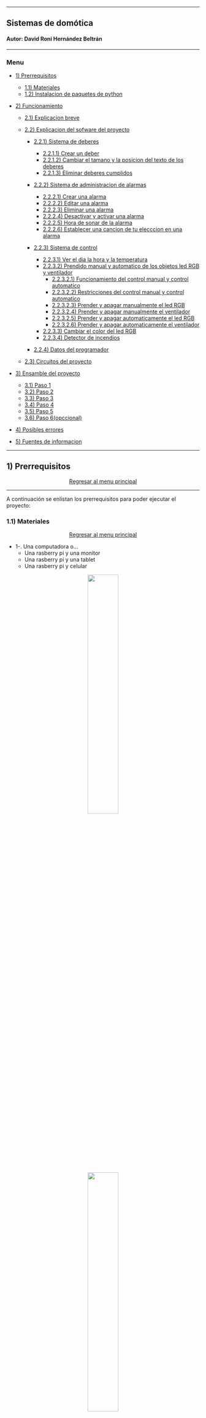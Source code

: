 
<hr>

## **Sistemas de domótica**
#### Autor: David Roni Hernández Beltrán
<hr>


### **Menu**


* [1) Prerrequisitos](#1-prerrequisitos)
    * [1.1) Materiales](#11-materiales)
    * [1.2) Instalacion de paquetes de python](#12-instalacion-de-paquetes-de-python)


* [2) Funcionamiento](#2-funcionamiento)
    * [2.1) Explicacion breve](#21-explicacion-breve)
    * [2.2) Explicacion del sofware del proyecto](#22-explicacion-del-sofware-del-proyecto)
        * [2.2.1) Sistema de deberes](#221-sistema-de-deberes)
          * [2.2.1.1) Crear un deber](#2211-crear-un-deber)
          * [2.2.1.2) Cambiar el tamano y la posicion del texto de los deberes](#2212-cambiar-el-tamano-y-la-posicion-del-texto-de-los-deberes)
          * [2.2.1.3) Eliminar deberes cumplidos](#2213-eliminar-deberes-cumplidos)

        * [2.2.2) Sistema de administracion de alarmas](#222-sistema-de-administracion-de-alarmas)
          * [2.2.2.1) Crear una alarma](#2221-crear-una-alarma)
          * [2.2.2.2) Editar una alarma](#2222-editar-una-alarma)
          * [2.2.2.3) Eliminar una alarma](#2223-eliminar-una-alarma)
          * [2.2.2.4) Desactivar y activar una alarma](#2224-desactivar-y-activar-una-alarma)
          * [2.2.2.5) Hora de sonar de la alarma](#2225-hora-de-sonar-de-la-alarma)
          * [2.2.2.6) Establecer una cancion de tu elecccion en una alarma](#2226-establecer-una-cancion-de-tu-elecccion-en-una-alarma)


        * [2.2.3) Sistema de control](#223-sistema-de-control)
          * [2.2.3.1) Ver el dia la hora y la temperatura](#2231-ver-el-dia-la-hora-y-la-temperatura)
          * [2.2.3.2) Prendido manual y automatico de los objetos led RGB y ventilador](#2232-prendido-manual-y-automatico-de-los-objetos-led-rgb-y-ventilador)
            * [2.2.3.2.1) Funcionamiento del control manual y control automatico](#22321-funcionamiento-del-control-manual-y-control-automatico)
            * [2.2.3.2.2) Restricciones del control manual y control automatico](#22322-restricciones-del-control-manual-y-control-automatico)
            * [2.2.3.2.3) Prender y apagar manualmente el led RGB](#22323-prender-y-apagar-manualmente-el-led-rgb)
            * [2.2.3.2.4) Prender y apagar manualmente el ventilador](#22324-prender-y-apagar-manualmente-el-ventilador)
            * [2.2.3.2.5) Prender y apagar automaticamente el led RGB](#22325-prender-y-apagar-automaticamente-el-led-rgb)
            * [2.2.3.2.6) Prender y apagar automaticamente el ventilador](#22326-prender-y-apagar-automaticamente-el-ventilador)
          * [2.2.3.3) Cambiar el color del led RGB](#2233-cambiar-el-color-del-led-rgb)
          * [2.2.3.4) Detector de incendios](#2234-detector-de-incendios)

        * [2.2.4) Datos del programador](#224-datos-del-programador)

    * [2.3) Circuitos del proyecto](#23-circuitos-del-proyecto)

* [3) Ensamble del proyecto](#3-ensamble-del-proyecto)
    * [3.1) Paso 1](#31-paso-1)
    * [3.2) Paso 2](#32-paso-2)
    * [3.3) Paso 3](#33-paso-3)
    * [3.4) Paso 4](#34-paso-4)
    * [3.5) Paso 5](#35-paso-5)
    * [3.6) Paso 6(opccional)](#36-paso-6opccional)

* [4) Posibles errores](#4-posibles-errores)

* [5) Fuentes de informacion](#5-fuentes-de-informacion)

<hr>


## **1) Prerrequisitos**
<div class="myWrapper" markdown="1" align="center">

[Regresar al menu principal](#menu)
</div>

<hr>

A continuación se enlistan los prerrequisitos para poder ejecutar el proyecto:

### **1.1) Materiales**
<div class="myWrapper" markdown="1" align="center">

[Regresar al menu principal](#menu)
</div>

* 1-. Una computadora o...
  * Una rasberry pi y una monitor
  * Una rasberry pi y una tablet
  * Una rasberry pi y celular

<!--style="margin-left:auto;margin-right:auto;width:100%;"-->
<div style="text-align: center;">
<img  src="recursos_readme/OTRO/img1_computadora.jpg" style="width:40%;"  />
</div>

<!--style="margin-left:auto;margin-right:auto;width:100%;"-->
<div style="text-align: center;">
<img  src="recursos_readme/OTRO/img2_rasberrypi.jpg" style="width:40%;"  />
</div>

* 2-. Un modulo adaptador serie usb a serial, yo recomiendo el: **convertidor USB Serial FTDI TTL FT232R**

<!--style="margin-left:auto;margin-right:auto;width:100%;"-->
<div style="text-align: center;">
<img  src="recursos_readme/OTRO/img3_adaptadorSerieUSB_serial.png" style="width:60%;"  />
</div>


* 3-. Un modulo bluetooth hc-05

<!--style="margin-left:auto;margin-right:auto;width:100%;"-->
<div style="text-align: center;">
<img  src="recursos_readme/OTRO/img4_moduloBluethoH05
.jpg" style="width:40%;"  />
</div>

* 4-. Un cable USB a mini USB( para conectar el adaptador convertidor USB Serial FTDI TTL FT232R a un puerto usb de la rasberry o un puerto usb de la  computadora)
<!--style="margin-left:auto;margin-right:auto;width:100%;"-->
<div style="text-align: center;">
<img  src="recursos_readme/OTRO/img5_cableUSBaMINI_USB
.jpg" style="width:40%;"  />
</div>

* 5-. Un led RGB de preferencia el **sensor led RGB módulo KY-016**

<!--style="margin-left:auto;margin-right:auto;width:100%;"-->
<div style="text-align: center;">
<img  src="recursos_readme/OTRO/img6_moduloKY016
.jpg" style="width:40%;"  />
</div>


* 6-. Un sensor de temperatura módulo KY-013

<!--style="margin-left:auto;margin-right:auto;width:100%;"-->
<div style="text-align: center;">
<img  src="recursos_readme/OTRO/img7_sensorTemp_ky013
.jpg" style="width:40%;"  />
</div>



* 7-. Un sensor de flama módulo KY-026 

<!--style="margin-left:auto;margin-right:auto;width:100%;"-->
<div style="text-align: center;">
<img  src="recursos_readme/OTRO/img8_sensorFlama_ky026
.jpg" style="width:40%;"  />
</div>



* 8-. Un sensor de sonido módulo KY-037 

<!--style="margin-left:auto;margin-right:auto;width:100%;"-->
<div style="text-align: center;">
<img  src="recursos_readme/OTRO/img9_ky037
.jpg" style="width:40%;"  />
</div>

* 9-. Un módulo relevador 5V KY-019

<!--style="margin-left:auto;margin-right:auto;width:100%;"-->
<div style="text-align: center;">
<img  src="recursos_readme/OTRO/img10_ky019.jpg" style="width:40%;"  />
</div>



* 10-. Un arduino nano con su cable

<!--style="margin-left:auto;margin-right:auto;width:100%;"-->
<div style="text-align: center;">
<img  src="recursos_readme/OTRO/img11_arduinoNano.png" style="width:40%;"  />
</div>
 

* 11-. Un esp-32 nodemcu Micro Usb

<!--style="margin-left:auto;margin-right:auto;width:100%;"-->
<div style="text-align: center;">
<img  src="recursos_readme/OTRO/img12_esp32_mcu.png" style="width:40%;"  />
<img  src="recursos_readme/OTRO/img12_esp32_mcu_2.jpg" style="width:50%;"  />
</div>


* 12-. Un cargador de celular con 5 volts de salida y minimo 1 A de corriente cuyo cable tambien permita la transmisión de datos  (para alimentar al esp32 y cargar los programas)

<!--style="margin-left:auto;margin-right:auto;width:100%;"-->
<div style="text-align: center;">
<img  src="recursos_readme/OTRO/img14_cargadorCelular.jpg" style="width:50%;"  />
</div>



* 13-. Alambre de diferentes colores calibre 22(para conexiones en la protoboard) o jumpers macho, pero preferiblemente alambres

<!--style="margin-left:auto;margin-right:auto;width:100%;"-->
<div style="text-align: center;">
<img  src="recursos_readme/OTRO/img15_alambreCalibre22.png" style="width:40%;"  />
</div>



* 14-. Dos protoboards

<!--style="margin-left:auto;margin-right:auto;width:100%;"-->
<div style="text-align: center;">
<img  src="recursos_readme/OTRO/img16_protoboard.png" style="width:40%;"  />
</div>

<hr>

### **1.2) Instalacion de paquetes de python**
<div class="myWrapper" markdown="1" align="center">

[Regresar al menu principal](#menu)
</div>

<hr>

Sofware que debera tener instalado la rasberry pi o la computadora:

  * Python 3 instalado 
  * La herramienta de gestión de paquetes pip3
  * Una vez cumplidos las dos anteriores instalaciones, entonces deberan instalarse los paquetes de python que vienen en el requirements.

    A continuación se muestra como poder instalar los paquetes de python que vienen en el requirements:

    * Sistema operativo Rasbian(el que por default viene instalado en la rasberry pi)

      * Instalando herramientas de pyqt5 para poder ejecutar mi programa y tambien para que el codigo fuente de este pueda ser facilmente  modificado:
            <pre>
              <code>
                sudo apt update
                sudo apt install python3-pyqt5
                sudo apt install pyqt5-dev-tools
                sudo apt-get install qtcreator
              </code>
            </pre>

      * Instalando  pyserial
            <pre>
              <code>
                pip3 install pyserial
              </code>
            </pre>

      * Instalando  pygame
            <pre>
              <code>
                pip3 install pygame
              </code>
            </pre>


      * Instalando  mutagen
            <pre>
              <code>
                pip3 install mutagen
              </code>
            </pre>


    * Sistema operativo windows

      * Instalando herramientas de pyqt5 para poder ejecutar mi programa y tambien para que el codigo fuente de este pueda ser facilmente  modificado:
            <pre>
              <code>
                pip3 install PyQt5
                pip3 install PyQt5-tools
              </code>
            </pre>

      * Instalando  pyserial
            <pre>
              <code>
                pip3 install pyserial
              </code>
            </pre>

      * Instalando  pygame
            <pre>
              <code>
                pip3 install pygame
              </code>
            </pre>


      * Instalando  mutagen
            <pre>
              <code>
                pip3 install mutagen
              </code>
            </pre>

<hr> 

## **2) Funcionamiento** 


### **2.1) Explicacion breve** 
<div class="myWrapper" markdown="1" align="center">

[Regresar al menu principal](#menu)
</div>

<hr>

Mi proyecto consiste en un pequeño sistema de domótica el cual es administrado por una interfaz gráfica de escritorio la cual es capaz de hacer lo siguiente: 

*  Controlar el prendido y el apagado de un foco RGB, asi como el color al que este prende entre una variedad de 7 posibles colores (blanco, verde,amarillo, rojo, magenta, azul, cian)
*  Controlar el prendido y el apagado de un ventilador 
*  Avisar al usuario cuando se detecte un  incendio
*  Permitir la programación de alarmas.
*  Ofrecer un sistema de administración de deberes.

### **2.2) Explicacion del sofware del proyecto** 
<div class="myWrapper" markdown="1" align="center">

[Regresar al menu principal](#menu)
</div>


A continuación, se adjuntará una imagen de mi sistema de domótica y una breve explicación de cada apartado de ella:


<!--style="margin-left:auto;margin-right:auto;width:100%;"-->
<div style="text-align: center;">
<img  src="recursos_readme/SISTEMA_CONTROL/explicacionGeneral.png" style="width:100%;"  />
</div>


Explicado lo anterior ahora proseguiré a explicar de una forma más detallada cada función del sistema de domótica:

<hr>

### **2.2.1) Sistema de deberes**
<div class="myWrapper" markdown="1" align="center">

[Regresar al menu principal](#menu)
</div>

<hr>

La GUI permite  agregar deberes con la finalidad de que cada que vez que se termine un deber agregado, se  pueda eliminar de la lista de deberes, y sentir esa satisfacción personal de eliminar los deberes cada vez que se van cumpliendo.

### **2.2.1.1) Crear un deber**
<div class="myWrapper" markdown="1" align="center">

[Regresar al menu principal](#menu)
</div>


* Dar clic izquierdo sobre el botón redondo de color verde con una cruz blanca dentro el cual se encuentra debajo de la esquina inferior derecha del rectangulo blanco que se encuentra debajo de la leyenda 'DEBERES'
* Posteriormente se aparecera una rectangulo blanco, ahi debera escribirse el deber.
* Si se desea crear otro deber se deberan repetir los pasos antes mencionados.

En el siguiente ejemplo se crearan 3 deberes:
  * correr en la mañana
  * hacer tarea
  * estudiar en la noche

<div style="text-align: center;">
<img  src="recursos_readme/DEBERES/C1_crearDeberes.gif" style="width:70%;"  />
</div>

<!--![Creacion de deberes](recursos_readme/DEBERES/C1_crearDeberes.gif)-->

### **2.2.1.2) Cambiar el tamano y la posicion del texto de los deberes**
<div class="myWrapper" markdown="1" align="center">

[Regresar al menu principal](#menu)
</div>

* Si se desea cambiar el tamaño de la letra de los deberes se deberá modificar el valor numérico del rectángulo que se encuentra a lado izquierdo del boton que sirve para agregar deberes:

<div style="text-align: center;">
<img  src="recursos_readme/DEBERES/C2_editTam_deberes.gif" style="width:70%;"  />
</div>

<!--![Editar la posicion el tamaño de los deberes](recursos_readme/C2_editTam_deberes.gif)-->


* Si se desea cambiar la posición del texto de los deberes, se deberá dar clic sobre el icono respectivo de alineación:

<div style="text-align: center;">
<img  src="recursos_readme/DEBERES/C3_editPos_deberes.gif" style="width:70%;"  />
</div>

<!--![Editar la posicion  de los deberes](recursos_readme/C3_editPos_deberes.gif)-->


### **2.2.1.3) Eliminar deberes cumplidos**

<div class="myWrapper" markdown="1" align="center">

[Regresar al menu principal](#menu)
</div>




* Para eliminar un deber  ya sea por que se cumplio o por que hubo una equivocacion al crearlo se debera hacer lo siguiente:
  * Dar clic izquierdo sobre el cuadrado que se encuentra al lado izquierdo del deber que se desea eliminar
  * Al hacer el paso anterior  se  desplegara un cuadro de dialogo, el cual preguntara si efectivamente se desea eliminar el deber, se debera dar clic izquierdo sobre la opccion 'si'.

En el siguiente ejemplo se eliminaran 2 deberes:
  * correr en la mañana
  * hacer tarea


<div style="text-align: center;">
<img  src="recursos_readme/DEBERES/C4_eliminar_deberes.gif" style="width:70%;"  />
</div>


<!--![Eliminar deberes](recursos_readme/C4_eliminar_deberes.gif)-->

<hr> 

### **2.2.2) Sistema de administracion de alarmas**
<div class="myWrapper" markdown="1" align="center">

[Regresar al menu principal](#menu)
</div>

<hr>

El sistema de alarmas permite  agendar  alarmas tal y como lo hace un teléfono celular, es decir permitirá:

•	Asignar un nombre a la alarma

•	Escoger la canción que tocará la alarma al ejecutarse, entre una lista de canciones que ofrecerá el programa de forma default o canciones que el usuario puede importar desde su administrador de archivos.

•	Escoger la hora y el día o los días en las cuales la alarma debe sonar.

•	Crear como máximo un numero de 50 alarmas.

•	Editar alarmas que ya fueron creadas.

•	Eliminar alarmas que ya fueron creadas.

•	Desactivar o activar una o varias alarmas.

A continuacion se proseguira a explicar de forma mas detallada 


### **2.2.2.1) Crear una alarma**
<div class="myWrapper" markdown="1" align="center">

[Regresar al menu principal](#menu)
</div>


* Dar clic izquierdo sobre el botón redondo de color verde con una cruz blanca dentro, el boton se encuentra debajo de la esquina inferior derecha del rectangulo blanco que se encuentra debajo de la leyenda 'ALARMAS'

* Posteriormente se aparecera una ventana en la se deben ingresar los datos de la alarma que se desea crear

<div style="text-align: center;">
<img  src="recursos_readme/ALARMA/D1_agregarAlarmas.gif" style="width:80%;"  />
</div>

* Antes de dar un ejemplo de como crear una alarma primero  proseguire a explicar cada apartado de la ventana que se abrio al hacer el paso anterior.

<div style="text-align: center;">
<img  src="recursos_readme/ALARMA/D2_ventanaEdit.png" style="width:100%;"  />
</div>

* Una vez explicada la ventana anterior, proseguire a dar un ejemplo de como crear una alarma con las siguientes caracteristicas:

  * Nombre de la alarma: 'horaEscuela' 

  * Dia en los cuales sonar: lunes,martes,miércoles,jueves y viernes
  
  * Hora a la que sonara: 4:45 am  
  
  * Asunto: Despertar 
  
  * Cancion: Sera una de las que traer por default el programa

<div style="text-align: center;">
<img  src="recursos_readme/ALARMA/D3_creandoAlarma.gif" style="width:80%;"  />
</div>

Una vez hecho lo anterior se podrá observar que apareceran los datos de la alarma creada dentro del   rectangulo blanco que se encuentra debajo de la leyenda 'ALARMAS', y eso ocurre por que todas las alarmas que se creen se mostraran ahi para que puedan ser facilmente editadas visualizadas o eliminadas.
 
<div style="text-align: center;">
<img  src="recursos_readme/ALARMA/D4_alarmaCreada.png" style="width:80%;"  />
</div>

A continuacion se crearan 2 alarmas mas para que se pueda apreciar de mejor manera lo anterior mencionado:

<div style="text-align: center;">
<img  src="recursos_readme/ALARMA/D5_alarmasCreadas2.gif" style="width:80%;"  />
</div>

Es importante resaltar que los datos claves que se muestran de cada alarma creada, son los siguientes:

<div style="text-align: center;">
<img  src="recursos_readme/ALARMA/D6_datosMuestranAlarmas.png" style="width:80%;"  />
</div>


### **2.2.2.2) Editar una alarma**
<div class="myWrapper" markdown="1" align="center">

[Regresar al menu principal](#menu)
</div>




Si se deseara editar una alarma, se debe dar clic izquierdo sobre el icono del lápiz que se encuentra en la esquina superior derecha de la alarma que se desea editar.

En el siguiente ejemplo se desea editar la alarma cuyo nombre es: **'irCorrer'** la cual suena los dias: **'sabado y domingo'** a las: **'6:45 am'**, los nuevos cambios que se desean hacer son los siguientes:
  * Que ahora suene a las: **'7:00 am'** los dias: **'sabado,domingo y lunes'** 

<div style="text-align: center;">
<img  src="recursos_readme/ALARMA/D7_editarAlarmas.gif" style="width:80%;"  />
</div>


### **2.2.2.3) Eliminar una alarma**
<div class="myWrapper" markdown="1" align="center">

[Regresar al menu principal](#menu)
</div>



Si se desea eliminar una alarma, se deberá dar clic izquierdo sobre el icono del tache que se encuentra en la esquina superior derecha de la alarma que se desea eliminar.

En el siguiente ejemplo se desea  eliminar la alarma  **‘horaEscuela’**:


<div style="text-align: center;">
<img  src="recursos_readme/ALARMA/D8_eliminarAlarma.gif" style="width:80%;"  />
</div>


### **2.2.2.4) Desactivar y activar una alarma**
<div class="myWrapper" markdown="1" align="center">

[Regresar al menu principal](#menu)
</div>






Si se deseara desactivar una alarma para que no suene, se deberá deslizar la barra deslizadora que se encuentra en su esquina superior derecha.

En la siguiente imagen se activa y desactiva la alarma cuyo nombre es: **'irCorrer'**

<div style="text-align: center;">
<img  src="recursos_readme/ALARMA/D9_desactivarActivarAlarmas.png" style="width:80%;"  />
</div>


### **2.2.2.5) Hora de sonar de la alarma**
<div class="myWrapper" markdown="1" align="center">

[Regresar al menu principal](#menu)
</div>

¿Que pasa cuando es la hora de sonar de una alarma?

Se mostrará un cuadro emergente con únicamente dos datos de la alarma que está sonando: la hora a la que debe sonar y el nombre de la alarma

En el siguiente ejemplo se puede apreciar la alarma **'irDormir'**: se activo y para apagarla debera deslizarse la barra hasta el extremo derecho, tal y como se hace en un celular, cuando pasa eso, la ventana se cierra automaticamente.

<div style="text-align: center;">
<img  src="recursos_readme/ALARMA/D10_alarmaSonando.gif" style="width:80%;"  />
</div>



### **2.2.2.6) Establecer una cancion de tu elecccion en una alarma**
<div class="myWrapper" markdown="1" align="center">

[Regresar al menu principal](#menu)
</div>


¿Como establecer como canción de alarma una canción de mi eleccion?

El programa permite importar canciones en  la ventana que se abre cuando se esta creando una alarma o editando un alarma.Una vez abierta dicha ventana, para importar una cancion se deberan seguir los siguientes pasos:

* Primero deberá escogerse la lista de reproducción ‘Mis pistas’ dando clic izquierdo sobre el botón respectivo.

* Si no se ha agregado ninguna canción se vera una  lista de reproducción vacía pero en caso contrario 
se veran los nombres de las canciones ya importadas.

* Para agregar una canción se deberá dar clic sobre el botón de forma de carpeta, el cual al hacer clic sobre el, la GUI abrira el explorador de archivos el cual permite elegir la canción que se desea agregar desde la ubicación en donde se encuentre.

* Una vez escogida la canción se aparecera en la lista de reproducción lista para ser seleccionada.


<div style="text-align: center;">
<img  src="recursos_readme/ALARMA/D11_importandoCancion.gif" style="width:80%;"  />
</div>

<hr>

### **2.2.3) Sistema de control**
<div class="myWrapper" markdown="1" align="center">

[Regresar al menu principal](#menu)
</div>

<hr>


### **2.2.3.1) Ver el dia la hora y la temperatura**
<div class="myWrapper" markdown="1" align="center">

[Regresar al menu principal](#menu)
</div>


El sistema muestra  al usuario:

•	La fecha en la cual se encuentra (nombre del día, numero de día, nombre del mes y año)

•	La hora en la cual se encuentra (hora, minuto, AM/PM)

•	La temperatura actual a la que se encuentra. Es importante mencionar que la temperatura que muestra el programa  se actualiza  cada vez que el sistema detecta una variación de temperatura de +- 0.3 [°C]

<div style="text-align: center;">
<img  src="recursos_readme/SISTEMA_CONTROL/v1_verTemperatura.gif" style="width:100%;"  />
</div>



### **2.2.3.2) Prendido manual y automatico de los objetos led RGB y ventilador**
<div class="myWrapper" markdown="1" align="center">

[Regresar al menu principal](#menu)
</div>


El programa ofrece dos modalidades para controlar el prendido y apagado de los objetos(ventilador y led RGB) las cuales son las siguientes:

  * Control automatico
  * Control manual 


### **2.2.3.2.1) Funcionamiento del control manual y control automatico**
<div class="myWrapper" markdown="1" align="center">

[Regresar al menu principal](#menu)
</div>



**¿Cómo funciona exactamente el control manual y el control automatico?**  

<table>
    <thead>
        <tr>
          <th >Dispositivo</th>
          <th colspan=2>Tipo de encendido y apagado</th>
        </tr>
        <tr >
            <th>  </th>
            <th > Automatico </th>
            <th> Manual</th>
        </tr>
    </thead>
    <tbody>
        <tr>
            <td> LED RGB </td>
            <td >Si se detecta un aplauso o un sonido similar, se prendera el LED RGB si se encontraba apagado, o se apagará si se encontraba prendido.</td>
            <td rowspan=2> Atreves de una barra deslizante que se encontrará inmersa en la GUI, el usuario podrá apagar o prender el objeto (led RGB o ventilador):
            <ol>
              <li>Si desliza la barra a la izquierda se apagará al objeto.</li>
              <li>Si desliza la barra a la derecha se prendera al objeto.</li>
            </ol>
</td>
       </tr>
        <tr>
             <td> VENTILADOR </td>
             <td>
            Si se detecta una temperatura mayor o igual a la que el usuario estableció se prendera el ventilador, en caso contrario se apagará.<br>
Mas adelante se explicará cómo se puede modificar  la temperatura a la cual prende el ventilador
            </td>
        </tr>
    </tbody>
</table>


### **2.2.3.2.2) Restricciones del control manual y control automatico**
<div class="myWrapper" markdown="1" align="center">

[Regresar al menu principal](#menu)
</div>


Es importante mencionar que los controles: automatico y manual no pueden funcionar al mismo tiempo, es decir: 

•	Si se elige controlar el prendido y apagado de los objetos de forma automática no se podrán controlar de forma manual, por el contrario, si se elige controlar el prendido y apagado de forma manual no se podrán controlar de forma automática por ende:
* Cuando se elige la modalidad manual, la GUI desbloquea a las barras deslizadoras que se encuentran abajo de la imagen del foco y ventilador, para que el usuario pueda manipularlas con el fin de prender o apagar el objeto que quiera.
* Cuando se elige la modalidad automatica la GUI, bloquea a las barras deslizadoras para que el usuario no pueda manipularlas, ya que los objetos solo podrán ser prendidos de forma automática. 



### **2.2.3.2.3) Prender y apagar manualmente el led RGB**
<div class="myWrapper" markdown="1" align="center">

[Regresar al menu principal](#menu)
</div>


**Instrucciones del prendido y apagado manual del led RGB**

*  Asegurarnos que se este en modalidad manual
*  Mover la barra deslizadora que se encuentra debajo de la imagen del foco, a la izquierda si se desea apagar el led RGB.
*  Mover la barra deslizadora que se encuentra debajo de la imagen del foco, a la derecha si se desea prender el led RGB.


<div style="text-align: center;">
<img  src="recursos_readme/SISTEMA_CONTROL/v2_focoManual.gif" style="width:100%;"  />
</div>


### **2.2.3.2.4) Prender y apagar manualmente el ventilador**
<div class="myWrapper" markdown="1" align="center">

[Regresar al menu principal](#menu)
</div>

**Instruccioes del prendido manual del ventilador**

*  Asegurarnos que se este en modalidad manual
*  Mover la barra deslizadora que se encuentra debajo de la imagen del ventilador, a la izquierda si se desea apagar el ventilador.
*  Mover la barra deslizadora que se encuentra debajo de la imagen del ventilador, a la derecha si se desea prender el ventilador.

<div style="text-align: center;">
<img  src="recursos_readme/SISTEMA_CONTROL/v3_ventiladorManual.gif" style="width:100%;"  />
</div>





### **2.2.3.2.5) Prender y apagar automaticamente el led RGB**
<div class="myWrapper" markdown="1" align="center">

[Regresar al menu principal](#menu)
</div>


**Instrucciones del prendido y apagado automatico del led RGB**

*  Asegurarnos que se este en modalidad automatica.
*  Si el led RGB se encuentra apagado y se desea prender, se de debera aplaudir una sola vez, para que se prenda.
*  Si el led RGB se encuentra prendido y se desea apagar, se debera aplaudir una sola vez, para que se apague.


<div style="text-align: center;">
<img  src="recursos_readme/SISTEMA_CONTROL/v4_focoAutomaticos.gif" style="width:100%;"  />
</div>


### **2.2.3.2.6) Prender y apagar automaticamente el ventilador**
<div class="myWrapper" markdown="1" align="center">

[Regresar al menu principal](#menu)
</div>


**Instruccioes del prendido automatico del ventilador**
*  Asegurarnos que se este en modalidad automatica.
*  Cersiorarse que la temperatura  a la cual se desea prender el ventilador sea la correcta, para este ejemplo se desea que se prenda el ventilador a partir de los 28 [°C].
*  Esperar a que la temperatura del dia sea mayor o igual a la temperatura establecida para que el programa mande a prender el ventilador de forma automatica.En el siguiente ejemplo se tocara al sensor de temperatura para que la temperatura que el registre aumente y asi se llegue o supere a la temperatura establecida y por ende se prenda el ventilador, despues se proseguira a dejar de tocar el sensor de temperatura y se podra apreciar como baja la temperatura registrada por el sensor y cuando esta sea menor a la establecida se podra visualizar como se manda a apagar el ventilador.

<div style="text-align: center;">
<img  src="recursos_readme/SISTEMA_CONTROL/v6_ventiAutomaticos.gif" style="width:100%;"  />
</div>


### **2.2.3.3) Cambiar el color del led RGB**
<div class="myWrapper" markdown="1" align="center">

[Regresar al menu principal](#menu)
</div>


El programa permite al usuario  cambiar el color con el que prende el led RGB entre una variedad de 7 posibles colores (blanco, verde, amarillo, rojo, magenta, azul, cian) siguiendo las siguientes instrucciones:

*  Dar clic izquierdo sobre el botón que se encuentra en la esquina superior derecha de la imagen del foco.
*  Dar clic izquierdo sobre el color de preferencia.
*  Posteriormente dar clic izquierdo sobre el texto con la leyenda de: 'Aplicar'

Es importante mencionar que:

•	Si se cambia el color del led RGB mientras este se encuentra apagado, no se visualizara el cambio de color hasta que el led RGB se prenda, es decir si se efectuará el cambio de color del led RGB pero como se encuentra apagado, no se podrá apreciar dicho cambio hasta que se prenda.

•	Si se cambia el color del led RGB mientras este esté prendido, se apreciara el cambio de color casi de una manera instantánea. 


<div style="text-align: center;">
<img  src="recursos_readme/SISTEMA_CONTROL/v5_cambiarColor.gif" style="width:100%;"  />
</div>


### **2.2.3.4) Detector de incendios**
<div class="myWrapper" markdown="1" align="center">

[Regresar al menu principal](#menu)
</div>

El sistema de domótica siempre  esta  al pendiente de la aparición de fuego, y si detecta alguna flama esta le alertara al usuario a través de la GUI por medio de un sonido y un mensaje emergente.

Es importante mencionar que cuando se detecta fuego:
* Se bloquea el control automático y manual de los objetos
* No se podrá hacer nada en la GUI
* Si una alarma tiene que sonar no sonara ya que la prioridad es alertar al usuario de la presencia del fuego.


A continuación, se adjuntará un video de como reacciona el sistema ante la deteccion de fuego.



<div style="text-align: center;">
<img  src="recursos_readme/SISTEMA_CONTROL/sistemaAntiIncendios
.gif" style="width:100%;"  />
</div>




### **2.2.4) Datos del programador**
<div class="myWrapper" markdown="1" align="center">

[Regresar al menu principal](#menu)
</div>

El sistema de domótica ofrece un apartado en donde el usuario pueda ver los contactos del programador, es decir mis datos de contacto personales, tambien muestra un link de acceso al  repositorio de todo este proyecto, lo único que se tendrá que hacer es dar clic izquierdo sobre el icono con signo de exclamación e inmediatamente se desplegara una ventana con dichos datos.

A continuación de muestra como.


<!--style="margin-left:auto;margin-right:auto;width:100%;"-->
<div style="text-align: center;">
<img  src="recursos_readme/OTRO/datosProgramador.gif" style="width:80%;"  />
</div>



<hr>

### **2.3) Circuitos del proyecto**
<div class="myWrapper" markdown="1" align="center">

[Regresar al menu principal](#menu)
</div>

<hr>


Mi proyecto basicamente se divide en dos circuitos:

* El primer circuito se encarga de las siguientes cosas:
  * Avisarle a la rasberry pi cuando se detecte una flama de fuego
  * Avisarle a la rasberry pi cuando se detecte un ruido similar al de un aplauso
  * Adjuntarle a la rasberry pi la temperatura que se esta sensando
  * Avisarle al circuito 2 por medio de comunicación bluetooth cuando prender u apagar el ventilador
  * Avisarle al circuito 2 por medio de comunicación bluetooth cuando prender u apagar el led RGB
  * Avisarle al circuito 2 por medio de comunicación bluetooth con que color debe prender el led RGB


[Dar clic aqui para ver circuito de manera mas legible el circuito 1](HADWARE/circuitos/circuito_1.png)

<!--style="margin-left:auto;margin-right:auto;width:100%;"-->
<div style="text-align: center;">
<img  src="recursos_readme/ENSAMBLE/circuito_1.png" style="width:100%;"  />
</div>


* El segundo circuito se encarga de las siguientes cosas:
  * Prender u apagar el ventilador cuando el circuito 1 se lo indique
  * Prender u apagar  el led RGB cuando el circuito 1 se lo indique
  * Prender el color RGB al color indicado por el circuito 1


[Dar clic aqui para ver circuito de manera mas legible el circuito 2](HADWARE/circuitos/circuito_2.png)

<!--style="margin-left:auto;margin-right:auto;width:100%;"-->
<div style="text-align: center;">
<img  src="recursos_readme/ENSAMBLE/circuito_2.png" style="width:100%;"  />
</div>

<hr>

## **3) Ensamble del proyecto**
<div class="myWrapper" markdown="1" align="center">

[Regresar al menu principal](#menu)
</div>


<hr>


### **3.1) Paso 1**
<div class="myWrapper" markdown="1" align="center">

[Regresar al menu principal](#menu)
</div>


Cumplir con todos los prerrequisitos ya mencionados anteriormente, es decir **conseguir el material e intalar python y los paquetes de python necesarios ya sea en la rasberry pi o en la computadora**

  * [1) Ir al apartado de  prerrequisitos](#1-prerrequisitos)
      * [1.1) Ir al apartado de materiales](#11-materiales)
      * [1.2) Ir al apartado de los paquetes que se deben instalar en python](#12-instalacion-de-paquetes-de-python)


### **3.2) Paso 2**
<div class="myWrapper" markdown="1" align="center">

[Regresar al menu principal](#menu)
</div>


Descargar el codigo fuente de la interfaz grafica que desarrolle  en la rasberry pi o en la computadora, el codigo fuente se encuentra en la direccion: **<< GUI/>>**

[Dar clic aqui para ver el codigo fuente de la interfaz grafica](GUI/)

Para comprobar el correcto funcionamiento del codigo fuente de mi interfaz grafica sin ser necesario las otras conexiones, ejecutar el script <<**mainFast.py**>> ya que dicho script hace funcionar mi interfaz grafica sin ser necesario que este conectado el **<<cirucito 1>>** a los puertos usb de la rasberry pi o la computadora.


Si estas en la rasberry pi, para ejecutar el script no olvidar conceder permisos de ejecución al script, es decir:

<pre>
  <code>
    chmod +x mainFast.py
  </code>
</pre>

Y si quieres concederle todos los permisos, podras hacerlo con:

<pre>
  <code>
    chmod 777 mainFast.py
  </code>
</pre>

Finalmente para ejecutar el script si estas desde la rasberry pi podras hacerlo con:

<pre>
  <code>
    ./mainFast.py
  </code>
</pre>

ya que el archivo el archivo **<<mainFast.py>>** ya incluye en su primer linea: **<<#! /usr/bin/env python3>>**


Tambien podras ejecutar el script con: 

<pre>
  <code>
    python3 mainFast.py
  </code>
</pre>


Una vez ejecutado el script se mostrara mi interfaz grafica, con la cual deberas interactuar para comprobar su correcto funcionamiento, lo que podras hacer sera crear notas u alarmas para serciorar que todo este funcionando correctamente.


### **3.3) Paso 3**
<div class="myWrapper" markdown="1" align="center">

[Regresar al menu principal](#menu)
</div>


Armar el **<<cirucito 2>>**:
[dar clic aqui para ver circuito de manera mas legible el circuito 2](HADWARE/circuitos/circuito_2.png)


Para comprobar  el correcto funcionamiento del **<<cirucito 2>>**  deberas hacer lo siguiente:

* Cargar el script que se encuentra en: <<**HADWARE/script_esp32_test**>>  en el esp32

  [dar clic aqui para ver el script_esp32_test](HADWARE/script_esp32_test)


* Dejar conectado el esp-32 a la computadora

* Descargar la aplicación movil cuyo nombre es: **<< Serial Bluetooth Terminal >>**

  <!--style="margin-left:auto;margin-right:auto;width:100%;"-->
  <div style="text-align: center;">
  <img  src="recursos_readme/ENSAMBLE/img1_serialBlueSerial.png" style="width:70%;"  />
  </div>

* Activar el Bluetooth  en tu dispositivo movil
* Vincularte a traves de Bluetooth con el esp-32, el cual aparece con el nombre de: **<<Cuarto_luzFlamaVentilador>>**

  <!--style="margin-left:auto;margin-right:auto;width:100%;"-->
  <div style="text-align: center;">
  <img  src="recursos_readme/ENSAMBLE/img2_vincularESP32.jpeg" style="width:50%;"  />
  </div>

* Abrir la aplicación  **<< Serial Bluetooth Terminal >>** y conectarse con el esp-32, el cual aparece con el nombre de: **<<Cuarto_luzFlamaVentilador>>**, a continuación se muestran los pasos de como hacerlo:

  <!--style="margin-left:auto;margin-right:auto;width:100%;"-->
  <div style="text-align: center;">
  <img  src="recursos_readme/ENSAMBLE/img3_appConnectESP32.png" style="width:100%;"  />
  </div>

* Ahora enviar los siguientes mensajes al esp32 atraves de la aplicación **<< Serial Bluetooth Terminal >>** para comprobar el correcto funcionamiento del **<<cirucito 2>>**  : 



  * Si envias: << __10,1  >> deberas recibir un << 5 >> como respuesta del esp-32 y aparte debera prenderse el ventilador


  * Si envias: << __10,1  >> deberas recibir un << 5 >> como respuesta del esp-32 y aparte debera apagarse el ventilador

  * Si envias: << __11,1 __ >> deberas recibir un << 5 >> como respuesta del esp-32 y aparte debera prenderse el led RGB

  * Si envias: << __11,0 __ >> deberas recibir un << 5 >> como respuesta del esp-32 y aparte debera apagarse el led RGB

  * Si el led RGB esta prendido y envias: << __11,2,0 __ >> deberas recibir un << 5 >> como respuesta del esp-32 y aparte debera cambiar a color blanco el led RGB

  * Si el led RGB esta prendido y envias: << __11,2,1 __ >> deberas recibir un << 5 >> como respuesta del esp-32 y aparte debera cambiar a color rojo el led RGB
    
  * Si el led RGB esta prendido y envias: << __11,2,2 __ >> deberas recibir un << 5 >> como respuesta del esp-32 y aparte debera cambiar a color verde el led RGB

  * Si el led RGB esta prendido y envias: << __11,2,3 __ >> deberas recibir un << 5 >> como respuesta del esp-32 y aparte debera cambiar a color azul el led RGB

  * Si el led RGB esta prendido y envias: << __11,2,4 __ >> deberas recibir un << 5 >> como respuesta del esp-32 y aparte debera cambiar a color amarillo el led RGB

  * Si el led RGB esta prendido y envias: << __11,2,5 __ >> deberas recibir un << 5 >> como respuesta del esp-32 y aparte debera cambiar a color magenta el led RGB

  * Si el led RGB esta prendido y envias: << __11,2,6 __ >> deberas recibir un << 5 >> como respuesta del esp-32 y aparte debera cambiar a color cian el led RGB

Una vez comprobado el correcto funcionamiento del **<<cirucito 2>>**, ahora deberas cargar el script que se encuentra en: <<**HADWARE/script_esp32_luzFlamaVentilador**>> en el esp-32

[dar clic aqui para ver el script_arduinoNano_extensionRasberry](HADWARE/script_esp32_luzFlamaVentilador)


### **3.4) Paso 4**
<div class="myWrapper" markdown="1" align="center">

[Regresar al menu principal](#menu)
</div>

Armar el <<**circuito 1**>>, pero aun no conectar los cables USB a los puertos USB de la rasberry pi o computadora 

[dar clic aqui para ver el circuito 1 de manera mas legible](HADWARE/circuitos/circuito_1.png)

Hecho lo anterior ahora deberan cargarse ciertas configuraciones al modulo bluetooth hc-05, para hacer dichas configuraciones, debera conectarse el  cable con salida USB del FTDI a un puerto USB de una computadora que tenga instalado el IDE de arduino, una vez hecho lo anterior se debera abrir el monitor serial del IDE del arduino en el puerto serial que  la computadora le asigno al FTDI, una vez hecho lo anterior recomiendo leer el siguiente manual para saber acerca de las configuraciones al modulo blueetooth hc-05:

[manual de los comandos AT del bluetooth hc-05 ](HADWARE/manuales/configuracionBluetooth_hc05.pdf)

Una vez leido y comprendido el manual, se debera hacer lo siguiente:

* Entrar al modo AT 2
* Con el comando <<**AT+PSWD**>> establecer al  modulo bluetooth hc-05  un codigo de vinculación igual a **<<1234>>** 
* Con el comando <<**AT+ROLE**>> configurar el role del modulo bluetooth hc-05 para que trabaje como <<**esclavo**>>.
* Con el comando <<**AT+NAME**>> establecerle un nombre al modulo bluetooth hc-05 el cual debera ser: <<**blutu_roni**>>

* Aplicar el siguiente comando  <<**AT+UART=9600,0,0**>> para establecer una velocidad y configuración  estandar de comunicación

* Una vez hecho lo anterior debera salirse del modo AT 2 con el comando: <<**AT+RESET**>>

Para comprobar que el modulo bluetooth hc-05 fue configurado existosamente se debera hacer lo siguiente: 
* Activar el bluetooth de tu celular 
* Vincularte con el dispositivo bluetooth cuyo nombre sea: <<**blutu_roni**>>, cuando te pida la contraseña de emparamiento ingresar la contraseña: <<**1234**>> y finalmente una vez emparejado el celular con el modulo bluetooth hc-05, ahora deberas abrir la aplicación que previamente has instalado, es decir la aplicación cuyo nombre es: **<< Serial Bluetooth Terminal >>** y atraves de ella mandarle mensajes al modulo bluetooth hc-05, los cuales deberian verse reflejados en el monitor serial del IDE del arduino, si nos lo vez probablemente sea por que no has cambiado la velocidad del monitor serial a la velocidad 9600 baudios.

Una vez hecho lo anterior seguira otra prueba del correcto funcionamiento del modulo bluetooth hc-05, sin embargo para hacer dicha prueba se debera desemparejar el modulo bluetooth hc-05 del celular, una vez hecho lo anterior se debera hacer lo siguiente:

*  Dejar conectado el cable  USB del FTDI al  puerto USB de la computadora que tiene instalado el IDE de arduino.En el IDE del arduino una vez mas abrir el monitor serial en el puerto que le asigno la computadora al FTDI y configurar la velocidad de comunicación a: 9600 baudios
* Conectar el esp-32 al  puerto USB de la computadora que tiene instalado el IDE de arduino.
* Esperar que el esp-32 se empareje con el  modulo bluetooth hc-05, recordar que esto sera cuando el modulo bluetooth hc-05 haga un doble parpadeo cada 2 segundos aproximadamente.

* En el el monitor serial en el puerto que le asigno la computadora al FTDI y configuraste la velocidad de comunicación a: 9600 baudios empezar a enviar los siguientes mensajes:


  * Si envias: << __10,1  >> deberas recibir un << 5 >> como respuesta del esp-32 y aparte debera prenderse el ventilador


  * Si envias: << __10,1  >> deberas recibir un << 5 >> como respuesta del esp-32 y aparte debera apagarse el ventilador

  * Si envias: << __11,1 __ >> deberas recibir un << 5 >> como respuesta del esp-32 y aparte debera prenderse el led RGB

  * Si envias: << __11,0 __ >> deberas recibir un << 5 >> como respuesta del esp-32 y aparte debera apagarse el led RGB

  * Si el led RGB esta prendido y envias: << __11,2,0 __ >> deberas recibir un << 5 >> como respuesta del esp-32 y aparte debera cambiar a color blanco el led RGB

  * Si el led RGB esta prendido y envias: << __11,2,1 __ >> deberas recibir un << 5 >> como respuesta del esp-32 y aparte debera cambiar a color rojo el led RGB
    
  * Si el led RGB esta prendido y envias: << __11,2,2 __ >> deberas recibir un << 5 >> como respuesta del esp-32 y aparte debera cambiar a color verde el led RGB

  * Si el led RGB esta prendido y envias: << __11,2,3 __ >> deberas recibir un << 5 >> como respuesta del esp-32 y aparte debera cambiar a color azul el led RGB

  * Si el led RGB esta prendido y envias: << __11,2,4 __ >> deberas recibir un << 5 >> como respuesta del esp-32 y aparte debera cambiar a color amarillo el led RGB

  * Si el led RGB esta prendido y envias: << __11,2,5 __ >> deberas recibir un << 5 >> como respuesta del esp-32 y aparte debera cambiar a color magenta el led RGB

  * Si el led RGB esta prendido y envias: << __11,2,6 __ >> deberas recibir un << 5 >> como respuesta del esp-32 y aparte debera cambiar a color cian el led RGB

Si se tiene exito con las pruebas realizadas anteriormente significara que:

* El esp-32 y modulo bluetooth hc-05 funcionan correctamente en conjunto.

Una vez hecho todo lo anterior, ya se podra desconectar el cable  USB del FTDI y tambien ya podra desconectar el esp32 de la computadora.



### **3.5) Paso 5**
<div class="myWrapper" markdown="1" align="center">

[Regresar al menu principal](#menu)
</div>

Una vez armado el <<**circuito 1**>> en el paso anterior, ahora se pedira cargar el script que se encuentra en: <<**HADWARE/script_arduinoNano_extensionRasberry**>> en el arduino nano
[dar clic aqui para ver el script_arduinoNano_extensionRasberry](HADWARE/script_arduinoNano_extensionRasberry)


Ahora se pedira ya conectar los cables USB( cable del FTDI y cable del arduino nano) a  los puertos usb de la rasberry pi o computadora, hecho lo anterior ahora se pedira que se halle que puerto que  le asigno la rasberry pi o computadora a cada dispositivo(FTDI y arduino nano), si estas en la rasberry pi esto se podra hacer haciendo lo siguiente:

Primero habilitar la interfaz en serie del Raspberry Pi:

  <!--style="margin-left:auto;margin-right:auto;width:100%;"-->
  <div style="text-align: center;">
  <img  src="recursos_readme/ENSAMBLE/img_6_1_habilitandoComu.jpg" style="width:45%;"  />
    <img  src="recursos_readme/ENSAMBLE/img_6_2_habilitandoComu.jfif" style="width:45%;"  />
  </div>


  <!--style="margin-left:auto;margin-right:auto;width:100%;"-->
  <div style="text-align: center;">
  <img  src="recursos_readme/ENSAMBLE/img_6_3_habilitandoComu.jfif" style="width:45%;"  />
  <img  src="recursos_readme/ENSAMBLE/img_6_4_habilitandoComu.jfif" style="width:45%;"  />
  </div>

  <!--style="margin-left:auto;margin-right:auto;width:100%;"-->
  <div style="text-align: center;">
  <img  src="recursos_readme/ENSAMBLE/img_6_5_habilitandoComu.jfif" style="width:45%;"  />
  </div>

Segundo: Desconectar los cables USB( cable del FTDI y cable del arduino nano) de  los puertos usb de la rasberry pi y digitar el comando el cual servira para ver las direcciones seriales sin los dos dispositivos conectados.

<pre>
  <code>
    ls /dev/tty*
  </code>
</pre>

Una vez hecho lo anterior ahora conectar el cable USB del arduino nano y volver a digitar el comando anterior para volver a ver las direcciones seriales, sin embargo en esta ocación se vera una mas, la cual correspondera a la direccion serial que le fue asignada al arduino nano.

Una vez hecho lo anterior ahora se debera conectar el cable USB del FTDI y volver a digitar el comando anterior para volver a ver las direcciones seriales, sin embargo en esta ocación se vera otra direccion mas, la cual correspondera al direccion serial que le fue asignada al  del FTDI.

  <!--style="margin-left:auto;margin-right:auto;width:100%;"-->
  <div style="text-align: center;">
  <img  src="recursos_readme/ENSAMBLE/img5_hallandoPuertos.png" style="width:100%;"  />
  </div>


Ya sabiendo que direcciones seriales se le asignaron al FTDI y al arduino nano ahora se debera ir al codigo fuente de la interfaz grafica, el cual fue descargado en el PASO 1, y se debera abrir el scipt cuyo nombre es <<**recursos.py**>> para indicarle cuales son los puertos que le asigno la rasberry pi al arduino nano y al FTDI.

 <!--style="margin-left:auto;margin-right:auto;width:100%;"-->
  <div style="text-align: center;">
  <img  src="recursos_readme/ENSAMBLE/img_4_1_especificandoPuertos.jfif" style="width:45%;"  />
    <img  src="recursos_readme/ENSAMBLE/img_4_2_especificandoPuertos.jfif" style="width:45%;"  />
  </div>

 <!--style="margin-left:auto;margin-right:auto;width:100%;"-->
  <div style="text-align: center;">
  <img  src="recursos_readme/ENSAMBLE/img_4_3_especificandoPuertos.jfif" style="width:70%;"  />
  </div>

Y por fin ya podra ser ejecutado el script <<**main.py**>> para que todo el proyecto pueda funcionar, sin embargo no hay que olvidar que....

Si estas en la rasberry pi, para ejecutar el script conceder permisos de ejecución al script, es decir:

<pre>
  <code>
    chmod +x main.py
  </code>
</pre>

Y si quieres concederle todos los permisos, podras hacerlo con:

<pre>
  <code>
    chmod 777 main.py
  </code>
</pre>

Finalmente para ejecutar el script si estas desde la rasberry pi podras hacerlo con:

<pre>
  <code>
    ./main.py
  </code>
</pre>

ya que el archivo el archivo **<<main.py>>** ya incluye en su primer linea: **<<#! /usr/bin/env python3>>**

Tambien podras ejecutar el script con: 

<pre>
  <code>
    python3 main.py
  </code>
</pre>




### **3.6) Paso 6(opccional)**
<div class="myWrapper" markdown="1" align="center">

[Regresar al menu principal](#menu)
</div>


Si estas en la rasberry pi y deseas hacer un archivo **<<.desktop>>** para ejecutar el programa con solo un clic, podras hacerlo haciendo lo siguiente:

* En el codigo fuente que descargaste de la interfaz grafica hay un archivo ubicado en la carpeta <<**GUI/**>> cuyo nombre es <<**desktop.desktop**>>, dicho archivo deberas copiarlo en el lugar donde quieras, para que al dar un clic sobre dicho archivo se ejecute el programa.

* Una vez copiado dicho archivo en el lugar que quieras, ahora deberas abrirlo y modificarlo.Al abrirlo veras algo similar a lo siguiente:

 <!--style="margin-left:auto;margin-right:auto;width:100%;"-->
  <div style="text-align: center;">
  <img  src="recursos_readme/ENSAMBLE/img6_desktop.png" style="width:100%;"  />
  </div>


Lo que deberas hacer es modificar las siguientes lineas de dicho archivo:

<pre>
  <code>
  Icon=/...../GUI/IMAGENES/SISTEMA_CONTROL/RoniHernandez99_IoT_domotica_128px.ico
  Exec=/...../IoT_domotica/GUI/mainFast.py
  </code>
</pre>

Deberas remaplazar los puntos suspensivos de las dos lineas, por la dirección absoluta en la que se encuentra la carpeta <<**GUI/**>> que es la que almacena el codigo fuente de la interfaz grafica.

Ejemplo: Supogamos que la carpeta  <<**GUI/**>> que es la que almacena el codigo fuente de la interfaz grafica, se encuentra almacenada en mi rasberry pi en la dirección: <<**home/pi/Desktop/proyectos/IoT_domotica**>>, entonces en la dos lineas anteriores debere ramplzar los puntos suspensivo por dicha direccion es decir debera hacer lo siguiente:

<pre>
  <code>
  Icon=/home/pi/Desktop/proyectos/IoT_domotica/GUI/IMAGENES/SISTEMA_CONTROL/RoniHernandez99_IoT_domotica_128px.ico
  Exec=/home/pi/Desktop/proyectos/IoT_domotica/IoT_domotica/GUI/main.py
  </code>
</pre>

Una vez hecho lo anterior se le deberan dar permisos a este archivo que modificaste, es decir al archivo <<**desktop.desktop**>>

<pre>
  <code>
    chmod 777 desktop.desktop
  </code>
</pre>

Y con eso todo al dar clic sobre dicho archivo deberia abrir el programa.

 <!--style="margin-left:auto;margin-right:auto;width:100%;"-->
  <div style="text-align: center;">
  <img  src="recursos_readme/ENSAMBLE/img7_desktop
.gif" style="width:100%;"  />
  </div>





<hr>

### **4) Posibles errores**
<div class="myWrapper" markdown="1" align="center">

[Regresar al menu principal](#menu)
</div>

<hr>

## Driver del arduino nano:


* ¿El ID de Arduino no reconoce al arduino nano? 

  * Solucion: Instalar los drivers respectivos del arduino nano:

  * En el siguiente video explican como instalar los drivers respectivos y donde encontrarlos: https://www.youtube.com/watch?v=1-ZyM0dGCY8

  * En el siguiente link estan los drivers del arduino nano: http://www.wch-ic.com/downloads/CH341SER_EXE.html 

* ¿Problemas con el audio con la rasberry pi 4B con el sistema operativo Rasbian?

  * Asegurate de que estes conectado el HDM0 de las rasberri
  * Asegurate de que al dar clic derecho sobre el icono de bocina que se encuentra en la parte superior de la pantalla este seleccionada la opccion: HDMI y NO la opcción AV Jack





<hr>

### **5) Fuentes de informacion:**
<div class="myWrapper" markdown="1" align="center">

[Regresar al menu principal](#menu)
</div>

<hr>

* El pdf que adjunte en el apartado <<**HADWARE/manuales/desktopLinux.pdf**>> fue un pdf que se obtuve de la siguiente pagina de internet: https://www.hackster.io/kamal-khan/desktop-shortcut-for-python-script-on-raspberry-pi-fd1c63 la razon por la cual la converti a pdf, es para tener un respaldo de esa valiosa información.

  [dar clic aqui para ver el pdf](HADWARE/manuales/desktopLinux.pdf)



* El pdf que adjunte en el apartado <<**HADWARE/manuales/alimentacionEsp32.pdf**>> fue un pdf que se obtuve de la siguiente pagina de internet: https://emariete.com/alimentar-desde-nodemcu-wemos-mini-d1-y-arduino/ la razon por la cual la converti a pdf, es para tener un respaldo de esa valiosa información.

  [dar clic aqui para ver el pdf](HADWARE/manuales/alimentacionEsp32.pdf)



* El pdf que adjunte en el apartado <<**HADWARE/manuales/configuracionBluetooth_hc05.pdf**>> fue un pdf que se obtuve de la siguiente pagina de internet: https://naylampmechatronics.com/blog/24_configuracion-del-modulo-bluetooth-hc-05-usando-comandos-at.html la razon por la cual la converti a pdf, es para tener un respaldo de esa valiosa información.

  [dar clic aqui para ver el pdf](HADWARE/manuales/configuracionBluetooth_hc05.pdf)


* El pdf que adjunte en el apartado <<**HADWARE/manuales/comunicacionSerialArduinoRasberryPi.pdf**>> fue un pdf que se obtuve de la siguiente pagina de internet: https://www.aranacorp.com/es/comunicacion-en-serie-entre-raspberry-pi-y-arduino/   
la razon por la cual la converti a pdf, es para tener un respaldo de esa valiosa información.

  [dar clic aqui para ver el pdf](HADWARE/manuales/comunicacionSerialArduinoRasberryPi.pdf)


* El pdf que adjunte en el apartado <<**HADWARE/manuales/comunicacionSerialArduinoRasberryPi_2.pdf**>> fue un pdf que se obtuve de la siguiente pagina de internet: https://diyi0t.com/arduino-to-raspberry-pi-serial-communication/  
la razon por la cual la converti a pdf, es para tener un respaldo de esa valiosa información.

  [dar clic aqui para ver el pdf](HADWARE/manuales/comunicacionSerialArduinoRasberryPi_2.pdf)


